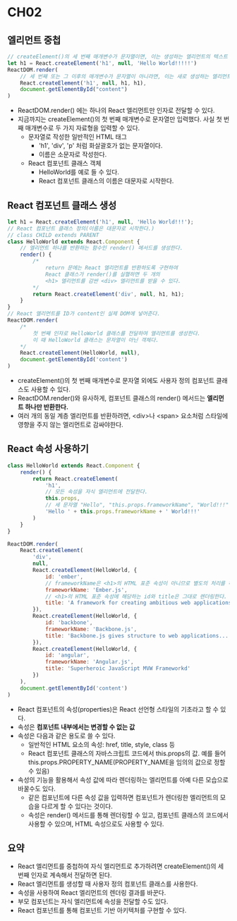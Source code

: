 # CH02

## 엘리먼트 중첩

```javascript
// createElement()의 세 번째 매개변수가 문자열이면, 이는 생성하는 엘리먼트의 텍스트 값이다.
let h1 = React.createElement('h1', null, 'Hello World!!!!!')
ReactDOM.render(
    // 세 번째 또는 그 이후의 매개변수가 문자열이 아니라면, 이는 새로 생성하는 엘리먼트의 자식 엘리먼트이다.
    React.createElement('h1', null, h1, h1),
    document.getElementById("content")
)
```

- ReactDOM.render() 에는 하나의 React 엘리먼트만 인자로 전달할 수 있다.
- 지금까지는 createElement()의 첫 번째 매개변수로 문자열만 입력했다. 사실 첫 번째 매개변수로 두 가지 자료형을 입력할 수 있다.
  - 문자열로 작성한 일반적인 HTML 태그
    - 'h1', 'div', 'p' 처럼 화살괄호가 없는 문자열이다.
    - 이름은 소문자로 작성한다.
  - React 컴포넌트 클래스 객체
    - HelloWorld를 예로 들 수 있다.
    - React 컴포넌트 클래스의 이름은 대문자로 시작한다.

## React 컴포넌트 클래스 생성

```javascript
let h1 = React.createElement('h1', null, 'Hello World!!!');
// React 컴포넌트 클래스 정의(이름은 대문자로 시작한다.)
// class CHILD extends PARENT
class HelloWorld extends React.Component {
    // 엘리먼트 하나를 반환하는 함수인 render() 메서드를 생성한다.
    render() {
        /*
            return 문에는 React 엘리먼트를 반환하도록 구현하여
            React 클래스가 render()를 실핼하면 두 개의
            <h1> 엘리먼트를 감싼 <div> 엘리먼트를 받을 수 있다.
        */
        return React.createElement('div', null, h1, h1);
    }
}
// React 엘리먼트를 ID가 content인 실제 DOM에 넣어준다.
ReactDOM.render(
    /* 
        첫 번째 인자로 HelloWorld 클래스를 전달하여 엘리먼트를 생성한다.
        이 때 HelloWorld 클래스는 문자열이 아닌 객체다.
    */
    React.createElement(HelloWorld, null),
    document.getElementById('content')
)
```

- createElement()의 첫 번째 매개변수로 문자열 외에도 사용자 정의 컴포넌트 클래스도 사용할 수 있다.
- ReactDOM.render()와 유사하게, 컴포넌트 클래스의 render() 메서드는 **엘리먼트 하나만 반환한다.**
- 여러 개의 동일 계층 엘리먼트를 반환하려면, \<div>나 \<span> 요소처럼 스타일에 영향을 주지 않는 엘리먼트로 감싸야한다.

## React 속성 사용하기

```javascript
class HelloWorld extends React.Component {
    render() {
        return React.createElement(
            'h1',
            // 모든 속성을 자식 엘리먼트에 전달한다.
            this.props,
            // 세 문자열 "Hello", "this.props.frameworkName", "World!!!" 를 합친다.
            'Hello ' + this.props.frameworkName + ' World!!!'
        )
    }
}

ReactDOM.render(
    React.createElement(
        'div',
        null,
        React.createElement(HelloWorld, {
            id: 'ember',
            // frameworkName은 <h1>의 HTML 표준 속성이 아니므로 별도의 처리를 하지 않는 경우에는 렌더링하지 않는다.
            frameworkName: 'Ember.js',
            // <h1>의 HTML 표준 속성에 해당하는 id와 title은 그대로 렌더링한다.
            title: 'A framework for creating ambitious web applications.'
        }),
        React.createElement(HelloWorld, {
            id: 'backbone',
            frameworkName: 'Backbone.js',
            title: 'Backbone.js gives structure to web applications...'
        }),
        React.createElement(HelloWorld, {
            id: 'angular',
            frameworkName: 'Angular.js',
            title: 'Superheroic JavaScript MVW Frameworkd'
        })
    ),
    document.getElementById('content')
)
```

- React 컴포넌트의 속성(properties)은 React 선언형 스타일의 기초라고 할 수 있다.
- 속성은 **컴포넌트 내부에서는 변경할 수 없는 값**
- 속성은 다음과 같은 용도로 쓸 수 있다.
  - 일반적인 HTML 요소의 속성: href, title, style, class 등
  - React 컴포넌트 클래스의 자바스크립트 코드에서 this.props의 값. 예를 들어 this.props.PROPERTY_NAME(PROPERTY_NAME을 임의의 값으로 정할 수 있음)
- 속성의 기능을 활용해서 속성 값에 따라 렌더링하는 엘리먼트를 아예 다른 모습으로 바꿀수도 있다.
  - 같은 컴포넌트에 다른 속성 값을 입력하면 컴포넌트가 렌더링한 엘리먼트의 모습을 다르게 할 수 있다는 것이다.
  - 속성은 render() 메서드를 통해 렌더링할 수 있고, 컴포넌트 클래스의 코드에서 사용할 수 있으며, HTML 속성으로도 사용할 수 있다.

## 요약

- React 엘리먼트를 중첩하여 자식 엘리먼트로 추가하려면 createElement()의 세 번째 인자로 계속해서 전달하면 된다.
- React 엘리먼트를 생성할 때 사용자 정의 컴포넌트 클래스를 사용한다.
- 속성을 사용하여 React 엘리먼트의 렌더링 결과를 바꾼다.
- 부모 컴포넌트는 자식 엘리먼트에 속성을 전달할 수도 있다.
- React 컴포넌트를 통해 컴포넌트 기반 아키텍처를 구현할 수 있다.